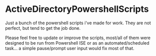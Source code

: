 # ActiveDirectoryPowershellScripts
Just a bunch of the powershell scripts i've made for work. They are not perfect, but tend to get the job done.

Please feel free to update or improve the scripts, most/all of them were designed to be run from Powershell ISE or as an automated/scheduled task... a simple pause/prompt user input would fix most of that. 
